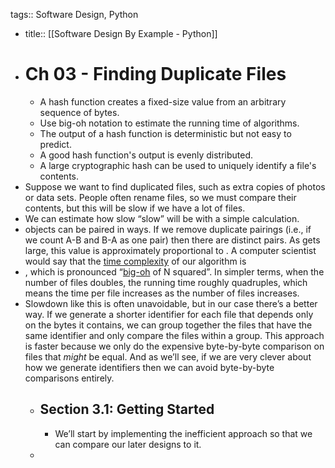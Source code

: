 tags:: Software Design, Python

- title:: [[Software Design By Example - Python]]
- # Ch 03 - Finding Duplicate Files
	- A hash function creates a fixed-size value from an arbitrary sequence of bytes.
	- Use big-oh notation to estimate the running time of algorithms.
	- The output of a hash function is deterministic but not easy to predict.
	- A good hash function's output is evenly distributed.
	- A large cryptographic hash can be used to uniquely identify a file's contents.
- Suppose we want to find duplicated files,
  such as extra copies of photos or data sets.
  People often rename files,
  so we must compare their contents,
  but this will be slow if we have a lot of files.
- We can estimate how slow “slow” will be with a simple calculation.
- objects can be paired in  ways.
  If we remove duplicate pairings
  (i.e., if we count A-B and B-A as one pair)
  then there are  distinct pairs.
  As  gets large,
  this value is approximately proportional to .
  A computer scientist would say that
  the [time complexity](https://third-bit.com/sdxpy/glossary/#gl:time_complexity) of our algorithm is
- ,
  which is pronounced “[big-oh](https://third-bit.com/sdxpy/glossary/#gl:big_oh) of N squared”.
  In simpler terms,
  when the number of files doubles,
  the running time roughly quadruples,
  which means the time per file increases as the number of files increases.
- Slowdown like this is often unavoidable,
  but in our case there’s a better way.
  If we generate a shorter identifier for each file
  that depends only on the bytes it contains,
  we can group together the files that have the same identifier
  and only compare the files within a group.
  This approach is faster because we only do the expensive byte-by-byte comparison
  on files that *might* be equal.
  And as we’ll see,
  if we are very clever about how we generate identifiers
  then we can avoid byte-by-byte comparisons entirely.
	- ## Section 3.1: Getting Started
		- We’ll start by implementing the inefficient  approach so that we can compare our later designs to it.
	-